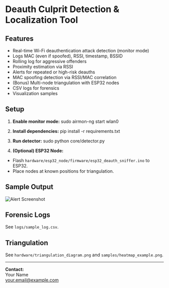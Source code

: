 # Deauth Culprit Detection & Localization Tool

## Features
- Real-time Wi-Fi deauthentication attack detection (monitor mode)
- Logs MAC (even if spoofed), RSSI, timestamp, BSSID
- Rolling log for aggressive offenders
- Proximity estimation via RSSI
- Alerts for repeated or high-risk deauths
- MAC spoofing detection via RSSI/MAC correlation
- (Bonus) Multi-node triangulation with ESP32 nodes
- CSV logs for forensics
- Visualization samples

## Setup

1. **Enable monitor mode:**
sudo airmon-ng start wlan0

2. **Install dependencies:**
pip install -r requirements.txt

3. **Run detector:**
sudo python core/detector.py

4. **(Optional) ESP32 Node:**
- Flash `hardware/esp32_node/firmware/esp32_deauth_sniffer.ino` to ESP32.
- Place nodes at known positions for triangulation.

## Sample Output

![Alert Screenshot](samples/alert_screenshot.png)

## Forensic Logs

See `logs/sample_log.csv`.

## Triangulation

See `hardware/triangulation_diagram.png` and `samples/heatmap_example.png`.

---

**Contact:**  
Your Name  
your.email@example.com